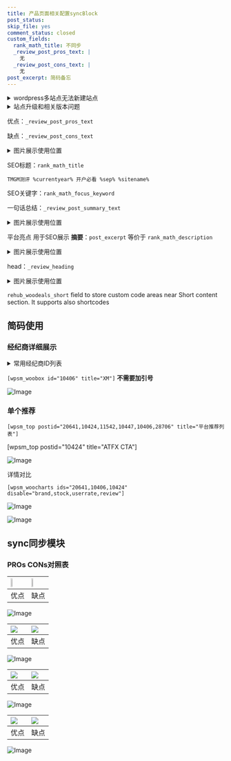 ```yaml
---
title: 产品页面相关配置syncBlock
post_status: 
skip_file: yes
comment_status: closed
custom_fields:
  rank_math_title: 不同步
  _review_post_pros_text: |
    无
  _review_post_cons_text: |
    无
post_excerpt: 简码备忘
---
```

<details><summary>wordpress多站点无法新建站点</summary>

<li>和报错需要清理cookies一样的原因</li>
<li>wp-config.php里面<code>define( 'SUBDOMAIN_INSTALL', false );//子域名安装</code></li>
<li>新建子站点是用<code>define( 'SUBDOMAIN_INSTALL', true);//子域名安装</code> 完成以后，改成<code>false</code></li>
</details>

<details><summary>站点升级和相关版本问题</summary>

<p>wordpress：5.9.9
woocommerce：7.5.1
出现问题的地方：主题选项里面>><strong>Product layout >>compact style</strong></p>
<p>如何出现没有用过的字段 导致无法保存。先导出配置 然后进行修改，后面再次恢复即可。</p>
<p>出现部分字段无法显示时，需要返回默认布局后，对产品进行保存就好了。</p>
<p></p>
</details>

优点：`_review_post_pros_text`

缺点：`_review_post_cons_text`

<details><summary>图片展示使用位置</summary>

<img src="https://prod-files-secure.s3.us-west-2.amazonaws.com/39ed1227-6d7d-4570-be36-9ccd4a2c4241/f51d3d83-55d4-4bdf-9604-f37ec77ab556/Untitled.png?X-Amz-Algorithm=AWS4-HMAC-SHA256&X-Amz-Content-Sha256=UNSIGNED-PAYLOAD&X-Amz-Credential=ASIAZI2LB466UP52TE6J%2F20250404%2Fus-west-2%2Fs3%2Faws4_request&X-Amz-Date=20250404T045528Z&X-Amz-Expires=3600&X-Amz-Security-Token=IQoJb3JpZ2luX2VjEJX%2F%2F%2F%2F%2F%2F%2F%2F%2F%2FwEaCXVzLXdlc3QtMiJIMEYCIQC%2B8oTm4Vh7709e17WeB%2F%2FPi589E984qLTWUtP5zhjWMgIhAJnmP3xDfHNJmEtnxkz2uIH8%2BKOtXVcdNP3KLHITyix7KogECP7%2F%2F%2F%2F%2F%2F%2F%2F%2F%2FwEQABoMNjM3NDIzMTgzODA1IgxlOfuKagEDijIQB4wq3APwSvxHN%2FNqw1HvzFg3aafeIScih8%2Bz4Tsa5U6ozaoD6bwpcxquRZ8OOnB4faa%2Bke2o5dDVcHhfVKd7u08zVnsApeQHhH2FWRL2n7McNGVIHYd8LCyuUwtBVPYhab2NKgtatbV1kfblt1SH0mlsNB5NNWwluLyWA4gCUSGTQK5AnNq7NUGy%2BDyGN6dHd%2FQlt3dGr8EuGtOXl37uHDSZzg6d%2BCLXWRoQcSWEPDOtVOSgGZWUOaoM%2BTr09JggUO3F18fyYPE6nCrBDB0S388KQMyeo9hkHFWLdzZ3Zru3RpnTLNOV20f5SGdwnbRzGx7Q%2BKRTG%2B2RSI850S2cLyStujfisVFgz4Fv6pOytl3Cxf4PJpTAUZU0nZJYCM3AXpVpP0llvFqmKosWoABLx2ak%2BVKVg3rKfbZOos9mOTfYj%2Fiamm2A77TKZCYqZlNCPuu6CS8Cj%2F6c8MzLjj2OUGZxPCE8lIQL6juub6ghpd2nwlLG4sBvGx4m5zzycDZ8Cpl%2Fs76PvLhsylnfa%2Bc4onFEemtek90o6Ax0xUbe6R0FvyiQT1j3IjgUf1gvIOCyzTnB95F1ngOoZZDO%2F3kHqaUY3QOSTmf0rnhYshX8YyYr4amefJuq%2F3ohOCp5EX0i0zD6w72%2FBjqkAVK9Uxyh6owmyfUYim1CvSxhwaJR3c2osc6CcyKzVF3G3S%2B77x67gNv9LhVJGae5WOyIE51MtxEqA2JOqE9GW%2Fy219lp2zZI0hrTpfB9nc%2BOfZaHWfZJsY1XHtaJA%2FmXrM9vWrcM0EXluncGyZA8NRyf6SN4HZteUmqZhQX%2FkJnkfXNvb6nfj6ZlW%2BBI354Iv%2BeuRw6Wqg%2Butkt5aItHNvBWXS8A&X-Amz-Signature=ab765a5ea2e2f9e2d12d0177b5db2f735a44bf253e6d85135adcf2cf1f6b16d0&X-Amz-SignedHeaders=host&x-id=GetObject" alt="Image">
</details>

SEO标题：`rank_math_title`

`TMGM测评 %currentyear% 开户必看 %sep% %sitename%`

SEO关键字：`rank_math_focus_keyword`

一句话总结：`_review_post_summary_text`

<details><summary>图片展示使用位置</summary>

<img src="https://prod-files-secure.s3.us-west-2.amazonaws.com/39ed1227-6d7d-4570-be36-9ccd4a2c4241/4b96a922-296c-4f4e-8630-d1c870cbce01/Untitled.png?X-Amz-Algorithm=AWS4-HMAC-SHA256&X-Amz-Content-Sha256=UNSIGNED-PAYLOAD&X-Amz-Credential=ASIAZI2LB4662SJPDI65%2F20250404%2Fus-west-2%2Fs3%2Faws4_request&X-Amz-Date=20250404T045528Z&X-Amz-Expires=3600&X-Amz-Security-Token=IQoJb3JpZ2luX2VjEJX%2F%2F%2F%2F%2F%2F%2F%2F%2F%2FwEaCXVzLXdlc3QtMiJHMEUCIDVZgvJIq0IlJWLJi9g56ZxiUMPR5qoNfm4NUYbJqOUuAiEA5pG0fPZmQ721pe68GaHaa49u9Q0HgVPRvRWWzkLkz3YqiAQI%2Fv%2F%2F%2F%2F%2F%2F%2F%2F%2F%2FARAAGgw2Mzc0MjMxODM4MDUiDCxZGMgxkA%2BvXEXYySrcAy%2Bzo5sLs2We6SWtSG1cl8ye44LrUOJ3pIP9wM7WFIRGo884GZK6CGztMrl9c8b66EWbHibo2K5KvRMPLBZiFojHaYy84n7tS81Nyzmzwu6epGCqeRHBIbX6gSmg8w5RYu%2BEsGjrHvjPOSLs4DJlp%2Bwiw3yimGK%2FrqQCTUZWqvK%2BEpob8%2Bj2NQZioK%2Bup1DgFlWMpKiT53kJGjzVHPvttHywNgCXZiPE8DvgxzIrYvJFc5Jw914%2Brna7ORDePVHJ1Pf2Nu2rBZwai0x8Zu4sw59gNp0VTCmy%2FupXGNai7RB7dEW5LEW2cgn64cMPjkifBrY1qfhxE7KfLJvdbBY9VmNzg9Ib8xzj1KWOkdPRPxsSPrsdrKaGIslEgCrC04Ny%2BX7N8A082vl5%2BbAwLM2Y7VJwYOXO1X1MqicBI5Xrv7ASaEVDR%2FoCuGiIQ6%2B5z4sqCSMPp2bm6oUYKUvnK8w5hUzJeG4cwTgXUNDjtozOU4TcvYTbXABjsatsgkCWK%2BeyHMwdZAKQzfAvtEkjU%2BausEIxLv869z8PjvaGRBiFo77JrmaLQJd%2B1wQoCF5k4xuFOla%2BZ8wmXkdqNyziyvjYeGct7ZJVfKxCvUYfYXbI22IOU8isxcmCY1aLum%2BIMPfDvb8GOqUBhBX%2FQUxZd2tiXmeF3UVNpZq%2FRM60qu%2F4xEwBvpXmAZel3jR0xymBPwpBUoLHge4dCIqwBfUDQOMMPSWixQbK809q1U6mfpoQylU%2F%2BpU5vSLlj0sFn9mt0KpDOsGX%2Fjp7nSLqzP3dfVgwYBqZxMJROOXUZ6HxgdIwMSQr5LzsENd1B19jUbESQHxF8%2BqUk9IfKgKB23yR%2F2BS%2B6B%2B8OTcrwiBB6ey&X-Amz-Signature=43a2c22b897ef343d901c9ffa03e6d4cb7fa4eaa1d9c5d214c703242b2d53434&X-Amz-SignedHeaders=host&x-id=GetObject" alt="Image">
</details>

平台亮点 用于SEO展示 **摘要**：`post_excerpt`  等价于 `rank_math_description`

<details><summary>图片展示使用位置</summary>

<img src="https://prod-files-secure.s3.us-west-2.amazonaws.com/39ed1227-6d7d-4570-be36-9ccd4a2c4241/1ee11f63-b60a-4dfe-a7a7-d58ff23b5d88/Untitled.png?X-Amz-Algorithm=AWS4-HMAC-SHA256&X-Amz-Content-Sha256=UNSIGNED-PAYLOAD&X-Amz-Credential=ASIAZI2LB466ZGCUBLMD%2F20250404%2Fus-west-2%2Fs3%2Faws4_request&X-Amz-Date=20250404T045532Z&X-Amz-Expires=3600&X-Amz-Security-Token=IQoJb3JpZ2luX2VjEJX%2F%2F%2F%2F%2F%2F%2F%2F%2F%2FwEaCXVzLXdlc3QtMiJHMEUCICdXn6SGRKmZ4AuSBOCqRfwhEH3bdgdgd5QZL4frsmN3AiEAulFxxkbs5rsRm%2BqwRgPfVPttnpiwTJvZtDQi1Dvbj%2B4qiAQI%2Fv%2F%2F%2F%2F%2F%2F%2F%2F%2F%2FARAAGgw2Mzc0MjMxODM4MDUiDFP6iBPwWQeD3GLSOCrcA64xXXg4nDpHtI010kJehFI4HXN9JifhPTpMYLM4lpa9QIveQBn3SpjswKZmCZBlW%2BbN55jW%2FgkfV5S0qcuuP6JO2BJZUdjoaS3umMx1hKf14C6ZTa4%2B8qtaa8rLM%2FGTopvhvxRYkRb%2FzmtiOYe5EMqxq4837KH8IDyA9lHdfK7Brb785B3RW%2FPh4Ctb3GWIBiq%2BeWkBlRIpgZa9AhLYD2PToHfxx4EJYetgCDU7YdgHS0TPIzXvsxG6ND3nWxUt%2FveSqjyxZIrVilOaW5uA18pz4dOJ%2FzqN4zQeQ9LnQSzEWf1Gqwcgp42Ul1K298WtD2JLmmq7hjIXrBbbAJhoQHExjqQo7PCRJ4gglAVYR1q%2FfvKO%2FuqdRsioZVLD4dRp8748Dmydi%2FEwMzOZnvpQopZaorkc%2FDs8uB586fApYOc2ardvYBZZL%2BVoNnQrHj9nHH%2BbOb0pa9yw6DE65pH6zkVcG0Ajzctd0CTo4jLFqXCtmU31jnPxYTRTP2JY%2F4CkXcOeLIEfbw9ye7rdc6QuFaYG2l%2B%2BstKz9wewzP2qFI1LxT2wTJM2fUr4kmpMMGO08VPgoqkKHYrzL%2FN4RZjk6nSsnZxKl6Av937aeEQJcwUYc%2FK6dpSiDS4b9zwZMITEvb8GOqUBzyeDkhimXu%2FiK4peV%2BdV2UhAqteqNov5svEGCOSuu8GYtZMTWI6jRY%2BzAHtrfS%2FQ0GKo5Oh7Y03FLSDRRwOsa7yywKQSOlsxLp3ow4iuMDMwKsDweaxtZyhwKlPRicVI92wotTmj9ZEs2GjNJuOdjorO%2FxzOUEzItfqJm7m7pT3PJChpZFlirdq05f5wKdUrYhYFDNq6Yw2Dr4dbVuUDpjmV8DgU&X-Amz-Signature=ceedeaaa166b99c9bd0009e87674e77b619e465620c39b9fad125d8492bbe303&X-Amz-SignedHeaders=host&x-id=GetObject" alt="Image">
<img src="https://prod-files-secure.s3.us-west-2.amazonaws.com/39ed1227-6d7d-4570-be36-9ccd4a2c4241/ad4118b5-78d8-4fbe-801e-3b29b5d99c01/Untitled.png?X-Amz-Algorithm=AWS4-HMAC-SHA256&X-Amz-Content-Sha256=UNSIGNED-PAYLOAD&X-Amz-Credential=ASIAZI2LB466ZGCUBLMD%2F20250404%2Fus-west-2%2Fs3%2Faws4_request&X-Amz-Date=20250404T045532Z&X-Amz-Expires=3600&X-Amz-Security-Token=IQoJb3JpZ2luX2VjEJX%2F%2F%2F%2F%2F%2F%2F%2F%2F%2FwEaCXVzLXdlc3QtMiJHMEUCICdXn6SGRKmZ4AuSBOCqRfwhEH3bdgdgd5QZL4frsmN3AiEAulFxxkbs5rsRm%2BqwRgPfVPttnpiwTJvZtDQi1Dvbj%2B4qiAQI%2Fv%2F%2F%2F%2F%2F%2F%2F%2F%2F%2FARAAGgw2Mzc0MjMxODM4MDUiDFP6iBPwWQeD3GLSOCrcA64xXXg4nDpHtI010kJehFI4HXN9JifhPTpMYLM4lpa9QIveQBn3SpjswKZmCZBlW%2BbN55jW%2FgkfV5S0qcuuP6JO2BJZUdjoaS3umMx1hKf14C6ZTa4%2B8qtaa8rLM%2FGTopvhvxRYkRb%2FzmtiOYe5EMqxq4837KH8IDyA9lHdfK7Brb785B3RW%2FPh4Ctb3GWIBiq%2BeWkBlRIpgZa9AhLYD2PToHfxx4EJYetgCDU7YdgHS0TPIzXvsxG6ND3nWxUt%2FveSqjyxZIrVilOaW5uA18pz4dOJ%2FzqN4zQeQ9LnQSzEWf1Gqwcgp42Ul1K298WtD2JLmmq7hjIXrBbbAJhoQHExjqQo7PCRJ4gglAVYR1q%2FfvKO%2FuqdRsioZVLD4dRp8748Dmydi%2FEwMzOZnvpQopZaorkc%2FDs8uB586fApYOc2ardvYBZZL%2BVoNnQrHj9nHH%2BbOb0pa9yw6DE65pH6zkVcG0Ajzctd0CTo4jLFqXCtmU31jnPxYTRTP2JY%2F4CkXcOeLIEfbw9ye7rdc6QuFaYG2l%2B%2BstKz9wewzP2qFI1LxT2wTJM2fUr4kmpMMGO08VPgoqkKHYrzL%2FN4RZjk6nSsnZxKl6Av937aeEQJcwUYc%2FK6dpSiDS4b9zwZMITEvb8GOqUBzyeDkhimXu%2FiK4peV%2BdV2UhAqteqNov5svEGCOSuu8GYtZMTWI6jRY%2BzAHtrfS%2FQ0GKo5Oh7Y03FLSDRRwOsa7yywKQSOlsxLp3ow4iuMDMwKsDweaxtZyhwKlPRicVI92wotTmj9ZEs2GjNJuOdjorO%2FxzOUEzItfqJm7m7pT3PJChpZFlirdq05f5wKdUrYhYFDNq6Yw2Dr4dbVuUDpjmV8DgU&X-Amz-Signature=3b662bcf94caf789cc7a076aea079f18c246d53c954517a92584f664ee652f68&X-Amz-SignedHeaders=host&x-id=GetObject" alt="Image">
<img src="https://prod-files-secure.s3.us-west-2.amazonaws.com/39ed1227-6d7d-4570-be36-9ccd4a2c4241/a38cf7c9-a79c-4b64-9e94-13589fe0758b/Untitled.png?X-Amz-Algorithm=AWS4-HMAC-SHA256&X-Amz-Content-Sha256=UNSIGNED-PAYLOAD&X-Amz-Credential=ASIAZI2LB466ZGCUBLMD%2F20250404%2Fus-west-2%2Fs3%2Faws4_request&X-Amz-Date=20250404T045532Z&X-Amz-Expires=3600&X-Amz-Security-Token=IQoJb3JpZ2luX2VjEJX%2F%2F%2F%2F%2F%2F%2F%2F%2F%2FwEaCXVzLXdlc3QtMiJHMEUCICdXn6SGRKmZ4AuSBOCqRfwhEH3bdgdgd5QZL4frsmN3AiEAulFxxkbs5rsRm%2BqwRgPfVPttnpiwTJvZtDQi1Dvbj%2B4qiAQI%2Fv%2F%2F%2F%2F%2F%2F%2F%2F%2F%2FARAAGgw2Mzc0MjMxODM4MDUiDFP6iBPwWQeD3GLSOCrcA64xXXg4nDpHtI010kJehFI4HXN9JifhPTpMYLM4lpa9QIveQBn3SpjswKZmCZBlW%2BbN55jW%2FgkfV5S0qcuuP6JO2BJZUdjoaS3umMx1hKf14C6ZTa4%2B8qtaa8rLM%2FGTopvhvxRYkRb%2FzmtiOYe5EMqxq4837KH8IDyA9lHdfK7Brb785B3RW%2FPh4Ctb3GWIBiq%2BeWkBlRIpgZa9AhLYD2PToHfxx4EJYetgCDU7YdgHS0TPIzXvsxG6ND3nWxUt%2FveSqjyxZIrVilOaW5uA18pz4dOJ%2FzqN4zQeQ9LnQSzEWf1Gqwcgp42Ul1K298WtD2JLmmq7hjIXrBbbAJhoQHExjqQo7PCRJ4gglAVYR1q%2FfvKO%2FuqdRsioZVLD4dRp8748Dmydi%2FEwMzOZnvpQopZaorkc%2FDs8uB586fApYOc2ardvYBZZL%2BVoNnQrHj9nHH%2BbOb0pa9yw6DE65pH6zkVcG0Ajzctd0CTo4jLFqXCtmU31jnPxYTRTP2JY%2F4CkXcOeLIEfbw9ye7rdc6QuFaYG2l%2B%2BstKz9wewzP2qFI1LxT2wTJM2fUr4kmpMMGO08VPgoqkKHYrzL%2FN4RZjk6nSsnZxKl6Av937aeEQJcwUYc%2FK6dpSiDS4b9zwZMITEvb8GOqUBzyeDkhimXu%2FiK4peV%2BdV2UhAqteqNov5svEGCOSuu8GYtZMTWI6jRY%2BzAHtrfS%2FQ0GKo5Oh7Y03FLSDRRwOsa7yywKQSOlsxLp3ow4iuMDMwKsDweaxtZyhwKlPRicVI92wotTmj9ZEs2GjNJuOdjorO%2FxzOUEzItfqJm7m7pT3PJChpZFlirdq05f5wKdUrYhYFDNq6Yw2Dr4dbVuUDpjmV8DgU&X-Amz-Signature=77bfba736cc985f56dcee3e13e0b49ae40ad9061a8e5aa6b5b82b3d37284af64&X-Amz-SignedHeaders=host&x-id=GetObject" alt="Image">
<img src="https://prod-files-secure.s3.us-west-2.amazonaws.com/39ed1227-6d7d-4570-be36-9ccd4a2c4241/7da6fc1e-d2ac-42ae-8c75-cb5749aa18f6/Untitled.png?X-Amz-Algorithm=AWS4-HMAC-SHA256&X-Amz-Content-Sha256=UNSIGNED-PAYLOAD&X-Amz-Credential=ASIAZI2LB466ZGCUBLMD%2F20250404%2Fus-west-2%2Fs3%2Faws4_request&X-Amz-Date=20250404T045532Z&X-Amz-Expires=3600&X-Amz-Security-Token=IQoJb3JpZ2luX2VjEJX%2F%2F%2F%2F%2F%2F%2F%2F%2F%2FwEaCXVzLXdlc3QtMiJHMEUCICdXn6SGRKmZ4AuSBOCqRfwhEH3bdgdgd5QZL4frsmN3AiEAulFxxkbs5rsRm%2BqwRgPfVPttnpiwTJvZtDQi1Dvbj%2B4qiAQI%2Fv%2F%2F%2F%2F%2F%2F%2F%2F%2F%2FARAAGgw2Mzc0MjMxODM4MDUiDFP6iBPwWQeD3GLSOCrcA64xXXg4nDpHtI010kJehFI4HXN9JifhPTpMYLM4lpa9QIveQBn3SpjswKZmCZBlW%2BbN55jW%2FgkfV5S0qcuuP6JO2BJZUdjoaS3umMx1hKf14C6ZTa4%2B8qtaa8rLM%2FGTopvhvxRYkRb%2FzmtiOYe5EMqxq4837KH8IDyA9lHdfK7Brb785B3RW%2FPh4Ctb3GWIBiq%2BeWkBlRIpgZa9AhLYD2PToHfxx4EJYetgCDU7YdgHS0TPIzXvsxG6ND3nWxUt%2FveSqjyxZIrVilOaW5uA18pz4dOJ%2FzqN4zQeQ9LnQSzEWf1Gqwcgp42Ul1K298WtD2JLmmq7hjIXrBbbAJhoQHExjqQo7PCRJ4gglAVYR1q%2FfvKO%2FuqdRsioZVLD4dRp8748Dmydi%2FEwMzOZnvpQopZaorkc%2FDs8uB586fApYOc2ardvYBZZL%2BVoNnQrHj9nHH%2BbOb0pa9yw6DE65pH6zkVcG0Ajzctd0CTo4jLFqXCtmU31jnPxYTRTP2JY%2F4CkXcOeLIEfbw9ye7rdc6QuFaYG2l%2B%2BstKz9wewzP2qFI1LxT2wTJM2fUr4kmpMMGO08VPgoqkKHYrzL%2FN4RZjk6nSsnZxKl6Av937aeEQJcwUYc%2FK6dpSiDS4b9zwZMITEvb8GOqUBzyeDkhimXu%2FiK4peV%2BdV2UhAqteqNov5svEGCOSuu8GYtZMTWI6jRY%2BzAHtrfS%2FQ0GKo5Oh7Y03FLSDRRwOsa7yywKQSOlsxLp3ow4iuMDMwKsDweaxtZyhwKlPRicVI92wotTmj9ZEs2GjNJuOdjorO%2FxzOUEzItfqJm7m7pT3PJChpZFlirdq05f5wKdUrYhYFDNq6Yw2Dr4dbVuUDpjmV8DgU&X-Amz-Signature=932e9256fca1383339a9eea62d583ea457a4fd3c799583a6e437d3031fa40932&X-Amz-SignedHeaders=host&x-id=GetObject" alt="Image">
<img src="https://prod-files-secure.s3.us-west-2.amazonaws.com/39ed1227-6d7d-4570-be36-9ccd4a2c4241/7e97f40a-eaee-47f5-b2f9-475f96808fa7/Untitled.png?X-Amz-Algorithm=AWS4-HMAC-SHA256&X-Amz-Content-Sha256=UNSIGNED-PAYLOAD&X-Amz-Credential=ASIAZI2LB466ZGCUBLMD%2F20250404%2Fus-west-2%2Fs3%2Faws4_request&X-Amz-Date=20250404T045532Z&X-Amz-Expires=3600&X-Amz-Security-Token=IQoJb3JpZ2luX2VjEJX%2F%2F%2F%2F%2F%2F%2F%2F%2F%2FwEaCXVzLXdlc3QtMiJHMEUCICdXn6SGRKmZ4AuSBOCqRfwhEH3bdgdgd5QZL4frsmN3AiEAulFxxkbs5rsRm%2BqwRgPfVPttnpiwTJvZtDQi1Dvbj%2B4qiAQI%2Fv%2F%2F%2F%2F%2F%2F%2F%2F%2F%2FARAAGgw2Mzc0MjMxODM4MDUiDFP6iBPwWQeD3GLSOCrcA64xXXg4nDpHtI010kJehFI4HXN9JifhPTpMYLM4lpa9QIveQBn3SpjswKZmCZBlW%2BbN55jW%2FgkfV5S0qcuuP6JO2BJZUdjoaS3umMx1hKf14C6ZTa4%2B8qtaa8rLM%2FGTopvhvxRYkRb%2FzmtiOYe5EMqxq4837KH8IDyA9lHdfK7Brb785B3RW%2FPh4Ctb3GWIBiq%2BeWkBlRIpgZa9AhLYD2PToHfxx4EJYetgCDU7YdgHS0TPIzXvsxG6ND3nWxUt%2FveSqjyxZIrVilOaW5uA18pz4dOJ%2FzqN4zQeQ9LnQSzEWf1Gqwcgp42Ul1K298WtD2JLmmq7hjIXrBbbAJhoQHExjqQo7PCRJ4gglAVYR1q%2FfvKO%2FuqdRsioZVLD4dRp8748Dmydi%2FEwMzOZnvpQopZaorkc%2FDs8uB586fApYOc2ardvYBZZL%2BVoNnQrHj9nHH%2BbOb0pa9yw6DE65pH6zkVcG0Ajzctd0CTo4jLFqXCtmU31jnPxYTRTP2JY%2F4CkXcOeLIEfbw9ye7rdc6QuFaYG2l%2B%2BstKz9wewzP2qFI1LxT2wTJM2fUr4kmpMMGO08VPgoqkKHYrzL%2FN4RZjk6nSsnZxKl6Av937aeEQJcwUYc%2FK6dpSiDS4b9zwZMITEvb8GOqUBzyeDkhimXu%2FiK4peV%2BdV2UhAqteqNov5svEGCOSuu8GYtZMTWI6jRY%2BzAHtrfS%2FQ0GKo5Oh7Y03FLSDRRwOsa7yywKQSOlsxLp3ow4iuMDMwKsDweaxtZyhwKlPRicVI92wotTmj9ZEs2GjNJuOdjorO%2FxzOUEzItfqJm7m7pT3PJChpZFlirdq05f5wKdUrYhYFDNq6Yw2Dr4dbVuUDpjmV8DgU&X-Amz-Signature=aabfff8d71f0e87b82c683fe64993e3f8eac3e118c3000626ba8c9cabc56288e&X-Amz-SignedHeaders=host&x-id=GetObject" alt="Image">
</details>

head：`_review_heading`

<details><summary>图片展示使用位置</summary>

<img src="https://prod-files-secure.s3.us-west-2.amazonaws.com/39ed1227-6d7d-4570-be36-9ccd4a2c4241/3a4650ad-9887-415c-889a-edd51fa54f27/Untitled.png?X-Amz-Algorithm=AWS4-HMAC-SHA256&X-Amz-Content-Sha256=UNSIGNED-PAYLOAD&X-Amz-Credential=ASIAZI2LB4663LAXPYAA%2F20250404%2Fus-west-2%2Fs3%2Faws4_request&X-Amz-Date=20250404T045532Z&X-Amz-Expires=3600&X-Amz-Security-Token=IQoJb3JpZ2luX2VjEJX%2F%2F%2F%2F%2F%2F%2F%2F%2F%2FwEaCXVzLXdlc3QtMiJIMEYCIQC8tUBcDliG55KbfF%2BMhBCuNiHb9HU7YmuK0JtHJgxobwIhALNpfm0J9ng%2FV%2BC5iOW%2F4vjvwACcd83NAr4jBbqidE33KogECP7%2F%2F%2F%2F%2F%2F%2F%2F%2F%2FwEQABoMNjM3NDIzMTgzODA1Igzn1j%2FrKdXA9OF7Q9gq3AMXyPBGJZYyUAQ3TZLrI5NExnSbiPH35gj8VkqI4jA1A97irLcUbuwE00x6JfX%2F2hBRbeljA8Lhtx7XdwES2BUAoOKago9klTLjFR8aGDpsJpfgxsXgcXIUIfGFajgKrRPD%2Fkt1K3cbSzDzxUgH%2FJKpCBAxIYZZoBfZbELIIBzH4hHtXvS2bYcx1hdreMtFJ%2FJiLT7%2BbQbVwkIoSdSINwTOOZzU93sXq%2BiMJwYJ6zEUexV%2Ft4N8zHTvLLhu1%2Fs0t5lw7margaqVXH6M8JRgt9dTN%2FYS9OilbjKUe0f20n84nL%2FF4BpUaMqXQkEV4GLQw03NpvysRWIkpE9xKviLAsEyP2%2FuhrQx4v4j3LRqnTn4uEdK73XOpEQXYQyVXlNlOfaZdKRE%2FRLdojlwiIywSCUSajqkPM5OT1HaTstPDSxbHy%2FRpSHeIb14J5FdodzW637W655Ylyx6ebDsKDNoPZ8KF5ecbsAqKlBQ7Y%2BKxSnc5zgXbMCRc3WyBdOcKBhtpj%2FP74NGvytb%2FyWoxN%2BCwfVUdsWlMdSHBtaFK6OL9sKWs88gJXET8RtH2O7jK2W66TRaVHZFlk%2BeIv%2F1Vu3mRjDXpWr7JMxAPMISZIiwej6uI%2BLkq3qKoFtevgTmSjCKxL2%2FBjqkAfz5Fh9Soj0T8mD1XeuhW8IrBCfjbxJNi4HotHW1SSHaAm6kY4ikgpMqfyqTLKuNIPn2C1H%2FjBAe84Gb20XagTO7MtP50s4UDBU%2FJoy7yooU5w5Lfa49VxCB9xO5SdhVaKS%2BQA%2FtlDfl2aJi4ovfvfFKh3RNIlXf4ZXkKxZWZQnOgdqP8GcDlF65kZ4AYocvI%2Fj6pHSFbRCiIhE1GGJ5y8iYPkFr&X-Amz-Signature=84472c58ef4869284554c2c41dcd7f1d9c86b786b873efe43af22bb29b9e5ad7&X-Amz-SignedHeaders=host&x-id=GetObject" alt="Image">
</details>

`rehub_woodeals_short`	field to store custom code areas near Short content section. It supports also shortcodes



## 简码使用

### 经纪商详细展示

<details><summary>常用经纪商ID列表</summary>

<pre><code class="php">嘉盛 ===> 20641  [wpsm_woobox id="20641" title="嘉盛"]
易信easymarkets ===> 11542  [wpsm_woobox id="11542" title="易信easymarkets"]
ATFX外汇 ===> 10424  [wpsm_woobox id="10424" title="ATFX"]
XM ===> 10406  [wpsm_woobox id="10406" title="XM"]
TMGM ===> 29622  [wpsm_woobox id="29622" title="TMGM"]
HYCM ===> 10447  [wpsm_woobox id="10447" title="HYCM"]
fpmarkets澳福外汇 ===> 20639  [wpsm_woobox id="20639" title="fpmarkets澳福外汇"]</code></pre>
</details>

`[wpsm_woobox id="10406" title="XM"]` **不需要加引号**

![Image](https://prod-files-secure.s3.us-west-2.amazonaws.com/39ed1227-6d7d-4570-be36-9ccd4a2c4241/4f898f9d-0fa7-4e43-acd3-ac6bc7be575a/Untitled.png?X-Amz-Algorithm=AWS4-HMAC-SHA256&X-Amz-Content-Sha256=UNSIGNED-PAYLOAD&X-Amz-Credential=ASIAZI2LB4665XLCU2XI%2F20250404%2Fus-west-2%2Fs3%2Faws4_request&X-Amz-Date=20250404T045526Z&X-Amz-Expires=3600&X-Amz-Security-Token=IQoJb3JpZ2luX2VjEJX%2F%2F%2F%2F%2F%2F%2F%2F%2F%2FwEaCXVzLXdlc3QtMiJGMEQCIGAyhkXCBJwwurwhWwDzExqhhlgSSQL3ESfvr7QBFlOaAiAWvGq71TCmWx7XqdLWvVQy%2FXnt9t86OGvws5DoHbWFnSqIBAj%2B%2F%2F%2F%2F%2F%2F%2F%2F%2F%2F8BEAAaDDYzNzQyMzE4MzgwNSIM%2Bl2WhXTvJ9kDvzpwKtwD5I49YCQ32PVsNqw0SCvkRR2bN5F7om3dYunLphqTk1bX0OBTFfOrq8fjgzlznSZwX3W%2FlgXjLRXjZY3%2F4YZ6ed4BBRXS27YzE%2FtEH%2FTwmnlsSEfEcF6AYsOdLZx4ZT1a9CpZzKfNHY1LRqbH8Ihz%2FA0%2FSaPZAw%2FFCFzNcXLNypihqtFT4RTT2edLuiRR7SgmLGAPQNjRGh7HPZBX56haiRN4zENEz0%2Fug1BcyaYMBHiFQS6gcW%2Ba0kO%2FuyOJHxc4BlmYJpUxmFheNEwlrdwg20C35%2FsKPzPo3KRNFi2yUQLPZZczcNNK96St1Vq%2BImXalDiwSKy4ZXrSp7DX7iAisb47KKlRjyJhQDge%2BkJVZ5K8tVQcZnbC6UgXWR7ugCdKiwEau%2BDaY5h1vSm9CpIelrWsvEwbXR7%2FHNXd2oP7RQBidT88fPiL1SCWm0GOcUxX7q5OWsE5mlwHdXBEholUunWSp8ORkZ38FSk9NTNVsXnvfVLrvKA%2BsEVYQsHJMmRtenwBLbS7b2u9n6YOzbfF4NnpkjU40TWSD85iVYRZgHgYNz7L9aUt9gBZ8TlfegI3t1spflOkExma5zbosGrxWh%2Box4ZhAYisc47K%2FlaskJkPwYjCnqNceFIbbWswjMS9vwY6pgEgmUgPubI4F%2FHGo0CsNjgO8f0YMYD%2FbXTlEUqIA9tXs8SSL58zCzP7s4n4Sx0mPBppS8UxUdOhtRtbhAqV9BwAB90ayVuzAkVGcht1baT%2FEqem2v4apdaUuA95TtNbebRbujtjQ1E%2BzggD9B1u1n%2Fg3eJun6ZfPLIOSczWrXlXIcT05uUTM31mgftmVlv61oW2%2BMKl8kNkEEaxKg6am%2FG5X4HKops5&X-Amz-Signature=d89a8013afc68859e6258d68ce7b82ffac14f2bc19e05a95561cc74c2bd924be&X-Amz-SignedHeaders=host&x-id=GetObject)

### 单个推荐
`[wpsm_top postid="20641,10424,11542,10447,10406,28706" title="平台推荐列表"]`

[wpsm_top postid="10424" title="ATFX CTA"]

![Image](https://prod-files-secure.s3.us-west-2.amazonaws.com/39ed1227-6d7d-4570-be36-9ccd4a2c4241/5ac620dc-51a8-48b6-b55d-91f47299193c/Untitled.png?X-Amz-Algorithm=AWS4-HMAC-SHA256&X-Amz-Content-Sha256=UNSIGNED-PAYLOAD&X-Amz-Credential=ASIAZI2LB4665XLCU2XI%2F20250404%2Fus-west-2%2Fs3%2Faws4_request&X-Amz-Date=20250404T045526Z&X-Amz-Expires=3600&X-Amz-Security-Token=IQoJb3JpZ2luX2VjEJX%2F%2F%2F%2F%2F%2F%2F%2F%2F%2FwEaCXVzLXdlc3QtMiJGMEQCIGAyhkXCBJwwurwhWwDzExqhhlgSSQL3ESfvr7QBFlOaAiAWvGq71TCmWx7XqdLWvVQy%2FXnt9t86OGvws5DoHbWFnSqIBAj%2B%2F%2F%2F%2F%2F%2F%2F%2F%2F%2F8BEAAaDDYzNzQyMzE4MzgwNSIM%2Bl2WhXTvJ9kDvzpwKtwD5I49YCQ32PVsNqw0SCvkRR2bN5F7om3dYunLphqTk1bX0OBTFfOrq8fjgzlznSZwX3W%2FlgXjLRXjZY3%2F4YZ6ed4BBRXS27YzE%2FtEH%2FTwmnlsSEfEcF6AYsOdLZx4ZT1a9CpZzKfNHY1LRqbH8Ihz%2FA0%2FSaPZAw%2FFCFzNcXLNypihqtFT4RTT2edLuiRR7SgmLGAPQNjRGh7HPZBX56haiRN4zENEz0%2Fug1BcyaYMBHiFQS6gcW%2Ba0kO%2FuyOJHxc4BlmYJpUxmFheNEwlrdwg20C35%2FsKPzPo3KRNFi2yUQLPZZczcNNK96St1Vq%2BImXalDiwSKy4ZXrSp7DX7iAisb47KKlRjyJhQDge%2BkJVZ5K8tVQcZnbC6UgXWR7ugCdKiwEau%2BDaY5h1vSm9CpIelrWsvEwbXR7%2FHNXd2oP7RQBidT88fPiL1SCWm0GOcUxX7q5OWsE5mlwHdXBEholUunWSp8ORkZ38FSk9NTNVsXnvfVLrvKA%2BsEVYQsHJMmRtenwBLbS7b2u9n6YOzbfF4NnpkjU40TWSD85iVYRZgHgYNz7L9aUt9gBZ8TlfegI3t1spflOkExma5zbosGrxWh%2Box4ZhAYisc47K%2FlaskJkPwYjCnqNceFIbbWswjMS9vwY6pgEgmUgPubI4F%2FHGo0CsNjgO8f0YMYD%2FbXTlEUqIA9tXs8SSL58zCzP7s4n4Sx0mPBppS8UxUdOhtRtbhAqV9BwAB90ayVuzAkVGcht1baT%2FEqem2v4apdaUuA95TtNbebRbujtjQ1E%2BzggD9B1u1n%2Fg3eJun6ZfPLIOSczWrXlXIcT05uUTM31mgftmVlv61oW2%2BMKl8kNkEEaxKg6am%2FG5X4HKops5&X-Amz-Signature=02ffa8ac84f82af70ffdac0e250287b325bfab7602b6b44b1be32789fd2ee193&X-Amz-SignedHeaders=host&x-id=GetObject)

详情对比

`[wpsm_woocharts ids="20641,10406,10424" disable="brand,stock,userrate,review"]`

![Image](https://prod-files-secure.s3.us-west-2.amazonaws.com/39ed1227-6d7d-4570-be36-9ccd4a2c4241/bf3ba45f-b9f3-4295-8aef-b4a495fd25f4/Untitled.png?X-Amz-Algorithm=AWS4-HMAC-SHA256&X-Amz-Content-Sha256=UNSIGNED-PAYLOAD&X-Amz-Credential=ASIAZI2LB4665XLCU2XI%2F20250404%2Fus-west-2%2Fs3%2Faws4_request&X-Amz-Date=20250404T045526Z&X-Amz-Expires=3600&X-Amz-Security-Token=IQoJb3JpZ2luX2VjEJX%2F%2F%2F%2F%2F%2F%2F%2F%2F%2FwEaCXVzLXdlc3QtMiJGMEQCIGAyhkXCBJwwurwhWwDzExqhhlgSSQL3ESfvr7QBFlOaAiAWvGq71TCmWx7XqdLWvVQy%2FXnt9t86OGvws5DoHbWFnSqIBAj%2B%2F%2F%2F%2F%2F%2F%2F%2F%2F%2F8BEAAaDDYzNzQyMzE4MzgwNSIM%2Bl2WhXTvJ9kDvzpwKtwD5I49YCQ32PVsNqw0SCvkRR2bN5F7om3dYunLphqTk1bX0OBTFfOrq8fjgzlznSZwX3W%2FlgXjLRXjZY3%2F4YZ6ed4BBRXS27YzE%2FtEH%2FTwmnlsSEfEcF6AYsOdLZx4ZT1a9CpZzKfNHY1LRqbH8Ihz%2FA0%2FSaPZAw%2FFCFzNcXLNypihqtFT4RTT2edLuiRR7SgmLGAPQNjRGh7HPZBX56haiRN4zENEz0%2Fug1BcyaYMBHiFQS6gcW%2Ba0kO%2FuyOJHxc4BlmYJpUxmFheNEwlrdwg20C35%2FsKPzPo3KRNFi2yUQLPZZczcNNK96St1Vq%2BImXalDiwSKy4ZXrSp7DX7iAisb47KKlRjyJhQDge%2BkJVZ5K8tVQcZnbC6UgXWR7ugCdKiwEau%2BDaY5h1vSm9CpIelrWsvEwbXR7%2FHNXd2oP7RQBidT88fPiL1SCWm0GOcUxX7q5OWsE5mlwHdXBEholUunWSp8ORkZ38FSk9NTNVsXnvfVLrvKA%2BsEVYQsHJMmRtenwBLbS7b2u9n6YOzbfF4NnpkjU40TWSD85iVYRZgHgYNz7L9aUt9gBZ8TlfegI3t1spflOkExma5zbosGrxWh%2Box4ZhAYisc47K%2FlaskJkPwYjCnqNceFIbbWswjMS9vwY6pgEgmUgPubI4F%2FHGo0CsNjgO8f0YMYD%2FbXTlEUqIA9tXs8SSL58zCzP7s4n4Sx0mPBppS8UxUdOhtRtbhAqV9BwAB90ayVuzAkVGcht1baT%2FEqem2v4apdaUuA95TtNbebRbujtjQ1E%2BzggD9B1u1n%2Fg3eJun6ZfPLIOSczWrXlXIcT05uUTM31mgftmVlv61oW2%2BMKl8kNkEEaxKg6am%2FG5X4HKops5&X-Amz-Signature=4deb22734ad55c211e21ab9e8c1f0087827e8a4223a07f3c42773a049ab6f3ea&X-Amz-SignedHeaders=host&x-id=GetObject)

![Image](https://prod-files-secure.s3.us-west-2.amazonaws.com/39ed1227-6d7d-4570-be36-9ccd4a2c4241/30bc56ef-f383-4b48-9768-2ebc9e436ec0/Untitled.png?X-Amz-Algorithm=AWS4-HMAC-SHA256&X-Amz-Content-Sha256=UNSIGNED-PAYLOAD&X-Amz-Credential=ASIAZI2LB4665XLCU2XI%2F20250404%2Fus-west-2%2Fs3%2Faws4_request&X-Amz-Date=20250404T045526Z&X-Amz-Expires=3600&X-Amz-Security-Token=IQoJb3JpZ2luX2VjEJX%2F%2F%2F%2F%2F%2F%2F%2F%2F%2FwEaCXVzLXdlc3QtMiJGMEQCIGAyhkXCBJwwurwhWwDzExqhhlgSSQL3ESfvr7QBFlOaAiAWvGq71TCmWx7XqdLWvVQy%2FXnt9t86OGvws5DoHbWFnSqIBAj%2B%2F%2F%2F%2F%2F%2F%2F%2F%2F%2F8BEAAaDDYzNzQyMzE4MzgwNSIM%2Bl2WhXTvJ9kDvzpwKtwD5I49YCQ32PVsNqw0SCvkRR2bN5F7om3dYunLphqTk1bX0OBTFfOrq8fjgzlznSZwX3W%2FlgXjLRXjZY3%2F4YZ6ed4BBRXS27YzE%2FtEH%2FTwmnlsSEfEcF6AYsOdLZx4ZT1a9CpZzKfNHY1LRqbH8Ihz%2FA0%2FSaPZAw%2FFCFzNcXLNypihqtFT4RTT2edLuiRR7SgmLGAPQNjRGh7HPZBX56haiRN4zENEz0%2Fug1BcyaYMBHiFQS6gcW%2Ba0kO%2FuyOJHxc4BlmYJpUxmFheNEwlrdwg20C35%2FsKPzPo3KRNFi2yUQLPZZczcNNK96St1Vq%2BImXalDiwSKy4ZXrSp7DX7iAisb47KKlRjyJhQDge%2BkJVZ5K8tVQcZnbC6UgXWR7ugCdKiwEau%2BDaY5h1vSm9CpIelrWsvEwbXR7%2FHNXd2oP7RQBidT88fPiL1SCWm0GOcUxX7q5OWsE5mlwHdXBEholUunWSp8ORkZ38FSk9NTNVsXnvfVLrvKA%2BsEVYQsHJMmRtenwBLbS7b2u9n6YOzbfF4NnpkjU40TWSD85iVYRZgHgYNz7L9aUt9gBZ8TlfegI3t1spflOkExma5zbosGrxWh%2Box4ZhAYisc47K%2FlaskJkPwYjCnqNceFIbbWswjMS9vwY6pgEgmUgPubI4F%2FHGo0CsNjgO8f0YMYD%2FbXTlEUqIA9tXs8SSL58zCzP7s4n4Sx0mPBppS8UxUdOhtRtbhAqV9BwAB90ayVuzAkVGcht1baT%2FEqem2v4apdaUuA95TtNbebRbujtjQ1E%2BzggD9B1u1n%2Fg3eJun6ZfPLIOSczWrXlXIcT05uUTM31mgftmVlv61oW2%2BMKl8kNkEEaxKg6am%2FG5X4HKops5&X-Amz-Signature=fabd6eec4706796e9c2b740563443655cba5f693ac7930c86c76cad216bf0ee5&X-Amz-SignedHeaders=host&x-id=GetObject)

## sync同步模块

### PROs CONs对照表

| <img src="https://cdn.ifttt.fun/gh/jarlin8/OSS@main/icons/customize/pros.svg" height="auto" width="37.3%"> | <img src="https://cdn.ifttt.fun/gh/jarlin8/OSS@main/icons/customize/cons.svg" height="auto" width="28.8%"> |
| :--- | :--- |
| 优点 | 缺点 |

![Image](https://prod-files-secure.s3.us-west-2.amazonaws.com/39ed1227-6d7d-4570-be36-9ccd4a2c4241/8742b755-dfb5-4004-9a5f-d6e561664bd8/Untitled.png?X-Amz-Algorithm=AWS4-HMAC-SHA256&X-Amz-Content-Sha256=UNSIGNED-PAYLOAD&X-Amz-Credential=ASIAZI2LB4665XLCU2XI%2F20250404%2Fus-west-2%2Fs3%2Faws4_request&X-Amz-Date=20250404T045526Z&X-Amz-Expires=3600&X-Amz-Security-Token=IQoJb3JpZ2luX2VjEJX%2F%2F%2F%2F%2F%2F%2F%2F%2F%2FwEaCXVzLXdlc3QtMiJGMEQCIGAyhkXCBJwwurwhWwDzExqhhlgSSQL3ESfvr7QBFlOaAiAWvGq71TCmWx7XqdLWvVQy%2FXnt9t86OGvws5DoHbWFnSqIBAj%2B%2F%2F%2F%2F%2F%2F%2F%2F%2F%2F8BEAAaDDYzNzQyMzE4MzgwNSIM%2Bl2WhXTvJ9kDvzpwKtwD5I49YCQ32PVsNqw0SCvkRR2bN5F7om3dYunLphqTk1bX0OBTFfOrq8fjgzlznSZwX3W%2FlgXjLRXjZY3%2F4YZ6ed4BBRXS27YzE%2FtEH%2FTwmnlsSEfEcF6AYsOdLZx4ZT1a9CpZzKfNHY1LRqbH8Ihz%2FA0%2FSaPZAw%2FFCFzNcXLNypihqtFT4RTT2edLuiRR7SgmLGAPQNjRGh7HPZBX56haiRN4zENEz0%2Fug1BcyaYMBHiFQS6gcW%2Ba0kO%2FuyOJHxc4BlmYJpUxmFheNEwlrdwg20C35%2FsKPzPo3KRNFi2yUQLPZZczcNNK96St1Vq%2BImXalDiwSKy4ZXrSp7DX7iAisb47KKlRjyJhQDge%2BkJVZ5K8tVQcZnbC6UgXWR7ugCdKiwEau%2BDaY5h1vSm9CpIelrWsvEwbXR7%2FHNXd2oP7RQBidT88fPiL1SCWm0GOcUxX7q5OWsE5mlwHdXBEholUunWSp8ORkZ38FSk9NTNVsXnvfVLrvKA%2BsEVYQsHJMmRtenwBLbS7b2u9n6YOzbfF4NnpkjU40TWSD85iVYRZgHgYNz7L9aUt9gBZ8TlfegI3t1spflOkExma5zbosGrxWh%2Box4ZhAYisc47K%2FlaskJkPwYjCnqNceFIbbWswjMS9vwY6pgEgmUgPubI4F%2FHGo0CsNjgO8f0YMYD%2FbXTlEUqIA9tXs8SSL58zCzP7s4n4Sx0mPBppS8UxUdOhtRtbhAqV9BwAB90ayVuzAkVGcht1baT%2FEqem2v4apdaUuA95TtNbebRbujtjQ1E%2BzggD9B1u1n%2Fg3eJun6ZfPLIOSczWrXlXIcT05uUTM31mgftmVlv61oW2%2BMKl8kNkEEaxKg6am%2FG5X4HKops5&X-Amz-Signature=bc9b58eed43ef4ee464aa618cb342d0ba8fd35b85faf417837f16aad790341a7&X-Amz-SignedHeaders=host&x-id=GetObject)

| <img src="https://cdn.ifttt.fun/gh/jarlin8/OSS@main/icons/customize/pros1.svg" height="auto"> | <img src="https://cdn.ifttt.fun/gh/jarlin8/OSS@main/icons/customize/cons1.svg" height="auto"> |
| :--- | :--- |
| 优点 | 缺点 |

![Image](https://prod-files-secure.s3.us-west-2.amazonaws.com/39ed1227-6d7d-4570-be36-9ccd4a2c4241/806358f8-c9c4-4e17-bb35-c6c76a5397a5/Untitled.png?X-Amz-Algorithm=AWS4-HMAC-SHA256&X-Amz-Content-Sha256=UNSIGNED-PAYLOAD&X-Amz-Credential=ASIAZI2LB4665XLCU2XI%2F20250404%2Fus-west-2%2Fs3%2Faws4_request&X-Amz-Date=20250404T045526Z&X-Amz-Expires=3600&X-Amz-Security-Token=IQoJb3JpZ2luX2VjEJX%2F%2F%2F%2F%2F%2F%2F%2F%2F%2FwEaCXVzLXdlc3QtMiJGMEQCIGAyhkXCBJwwurwhWwDzExqhhlgSSQL3ESfvr7QBFlOaAiAWvGq71TCmWx7XqdLWvVQy%2FXnt9t86OGvws5DoHbWFnSqIBAj%2B%2F%2F%2F%2F%2F%2F%2F%2F%2F%2F8BEAAaDDYzNzQyMzE4MzgwNSIM%2Bl2WhXTvJ9kDvzpwKtwD5I49YCQ32PVsNqw0SCvkRR2bN5F7om3dYunLphqTk1bX0OBTFfOrq8fjgzlznSZwX3W%2FlgXjLRXjZY3%2F4YZ6ed4BBRXS27YzE%2FtEH%2FTwmnlsSEfEcF6AYsOdLZx4ZT1a9CpZzKfNHY1LRqbH8Ihz%2FA0%2FSaPZAw%2FFCFzNcXLNypihqtFT4RTT2edLuiRR7SgmLGAPQNjRGh7HPZBX56haiRN4zENEz0%2Fug1BcyaYMBHiFQS6gcW%2Ba0kO%2FuyOJHxc4BlmYJpUxmFheNEwlrdwg20C35%2FsKPzPo3KRNFi2yUQLPZZczcNNK96St1Vq%2BImXalDiwSKy4ZXrSp7DX7iAisb47KKlRjyJhQDge%2BkJVZ5K8tVQcZnbC6UgXWR7ugCdKiwEau%2BDaY5h1vSm9CpIelrWsvEwbXR7%2FHNXd2oP7RQBidT88fPiL1SCWm0GOcUxX7q5OWsE5mlwHdXBEholUunWSp8ORkZ38FSk9NTNVsXnvfVLrvKA%2BsEVYQsHJMmRtenwBLbS7b2u9n6YOzbfF4NnpkjU40TWSD85iVYRZgHgYNz7L9aUt9gBZ8TlfegI3t1spflOkExma5zbosGrxWh%2Box4ZhAYisc47K%2FlaskJkPwYjCnqNceFIbbWswjMS9vwY6pgEgmUgPubI4F%2FHGo0CsNjgO8f0YMYD%2FbXTlEUqIA9tXs8SSL58zCzP7s4n4Sx0mPBppS8UxUdOhtRtbhAqV9BwAB90ayVuzAkVGcht1baT%2FEqem2v4apdaUuA95TtNbebRbujtjQ1E%2BzggD9B1u1n%2Fg3eJun6ZfPLIOSczWrXlXIcT05uUTM31mgftmVlv61oW2%2BMKl8kNkEEaxKg6am%2FG5X4HKops5&X-Amz-Signature=b78a6dc20bbb6aa4e53e1f0845f40c901a7d249d38c165448a3a0c4142049ffc&X-Amz-SignedHeaders=host&x-id=GetObject)

| <img src="https://cdn.ifttt.fun/gh/jarlin8/OSS@main/icons/customize/pros2.svg" height="auto"> | <img src="https://cdn.ifttt.fun/gh/jarlin8/OSS@main/icons/customize/cons2.svg" height="auto"> |
| :--- | :--- |
| 优点 | 缺点 |

![Image](https://prod-files-secure.s3.us-west-2.amazonaws.com/39ed1227-6d7d-4570-be36-9ccd4a2c4241/a9245ec9-70dd-4005-b534-0d54315fc5f3/Untitled.png?X-Amz-Algorithm=AWS4-HMAC-SHA256&X-Amz-Content-Sha256=UNSIGNED-PAYLOAD&X-Amz-Credential=ASIAZI2LB4665XLCU2XI%2F20250404%2Fus-west-2%2Fs3%2Faws4_request&X-Amz-Date=20250404T045526Z&X-Amz-Expires=3600&X-Amz-Security-Token=IQoJb3JpZ2luX2VjEJX%2F%2F%2F%2F%2F%2F%2F%2F%2F%2FwEaCXVzLXdlc3QtMiJGMEQCIGAyhkXCBJwwurwhWwDzExqhhlgSSQL3ESfvr7QBFlOaAiAWvGq71TCmWx7XqdLWvVQy%2FXnt9t86OGvws5DoHbWFnSqIBAj%2B%2F%2F%2F%2F%2F%2F%2F%2F%2F%2F8BEAAaDDYzNzQyMzE4MzgwNSIM%2Bl2WhXTvJ9kDvzpwKtwD5I49YCQ32PVsNqw0SCvkRR2bN5F7om3dYunLphqTk1bX0OBTFfOrq8fjgzlznSZwX3W%2FlgXjLRXjZY3%2F4YZ6ed4BBRXS27YzE%2FtEH%2FTwmnlsSEfEcF6AYsOdLZx4ZT1a9CpZzKfNHY1LRqbH8Ihz%2FA0%2FSaPZAw%2FFCFzNcXLNypihqtFT4RTT2edLuiRR7SgmLGAPQNjRGh7HPZBX56haiRN4zENEz0%2Fug1BcyaYMBHiFQS6gcW%2Ba0kO%2FuyOJHxc4BlmYJpUxmFheNEwlrdwg20C35%2FsKPzPo3KRNFi2yUQLPZZczcNNK96St1Vq%2BImXalDiwSKy4ZXrSp7DX7iAisb47KKlRjyJhQDge%2BkJVZ5K8tVQcZnbC6UgXWR7ugCdKiwEau%2BDaY5h1vSm9CpIelrWsvEwbXR7%2FHNXd2oP7RQBidT88fPiL1SCWm0GOcUxX7q5OWsE5mlwHdXBEholUunWSp8ORkZ38FSk9NTNVsXnvfVLrvKA%2BsEVYQsHJMmRtenwBLbS7b2u9n6YOzbfF4NnpkjU40TWSD85iVYRZgHgYNz7L9aUt9gBZ8TlfegI3t1spflOkExma5zbosGrxWh%2Box4ZhAYisc47K%2FlaskJkPwYjCnqNceFIbbWswjMS9vwY6pgEgmUgPubI4F%2FHGo0CsNjgO8f0YMYD%2FbXTlEUqIA9tXs8SSL58zCzP7s4n4Sx0mPBppS8UxUdOhtRtbhAqV9BwAB90ayVuzAkVGcht1baT%2FEqem2v4apdaUuA95TtNbebRbujtjQ1E%2BzggD9B1u1n%2Fg3eJun6ZfPLIOSczWrXlXIcT05uUTM31mgftmVlv61oW2%2BMKl8kNkEEaxKg6am%2FG5X4HKops5&X-Amz-Signature=1d695cc2079e297bb0cf89eff1370c0e7acf239b350389e856a617ec964bdb00&X-Amz-SignedHeaders=host&x-id=GetObject)

| <img src="https://cdn.ifttt.fun/gh/jarlin8/OSS@main/icons/customize/pros3.svg" height="auto"> | <img src="https://cdn.ifttt.fun/gh/jarlin8/OSS@main/icons/customize/cons3.svg" height="auto"> |
| :--- | :--- |
| 优点 | 缺点 |

![Image](https://prod-files-secure.s3.us-west-2.amazonaws.com/39ed1227-6d7d-4570-be36-9ccd4a2c4241/e1e580a2-2e5c-4780-9ff4-19c318fc2284/Untitled.png?X-Amz-Algorithm=AWS4-HMAC-SHA256&X-Amz-Content-Sha256=UNSIGNED-PAYLOAD&X-Amz-Credential=ASIAZI2LB4665XLCU2XI%2F20250404%2Fus-west-2%2Fs3%2Faws4_request&X-Amz-Date=20250404T045526Z&X-Amz-Expires=3600&X-Amz-Security-Token=IQoJb3JpZ2luX2VjEJX%2F%2F%2F%2F%2F%2F%2F%2F%2F%2FwEaCXVzLXdlc3QtMiJGMEQCIGAyhkXCBJwwurwhWwDzExqhhlgSSQL3ESfvr7QBFlOaAiAWvGq71TCmWx7XqdLWvVQy%2FXnt9t86OGvws5DoHbWFnSqIBAj%2B%2F%2F%2F%2F%2F%2F%2F%2F%2F%2F8BEAAaDDYzNzQyMzE4MzgwNSIM%2Bl2WhXTvJ9kDvzpwKtwD5I49YCQ32PVsNqw0SCvkRR2bN5F7om3dYunLphqTk1bX0OBTFfOrq8fjgzlznSZwX3W%2FlgXjLRXjZY3%2F4YZ6ed4BBRXS27YzE%2FtEH%2FTwmnlsSEfEcF6AYsOdLZx4ZT1a9CpZzKfNHY1LRqbH8Ihz%2FA0%2FSaPZAw%2FFCFzNcXLNypihqtFT4RTT2edLuiRR7SgmLGAPQNjRGh7HPZBX56haiRN4zENEz0%2Fug1BcyaYMBHiFQS6gcW%2Ba0kO%2FuyOJHxc4BlmYJpUxmFheNEwlrdwg20C35%2FsKPzPo3KRNFi2yUQLPZZczcNNK96St1Vq%2BImXalDiwSKy4ZXrSp7DX7iAisb47KKlRjyJhQDge%2BkJVZ5K8tVQcZnbC6UgXWR7ugCdKiwEau%2BDaY5h1vSm9CpIelrWsvEwbXR7%2FHNXd2oP7RQBidT88fPiL1SCWm0GOcUxX7q5OWsE5mlwHdXBEholUunWSp8ORkZ38FSk9NTNVsXnvfVLrvKA%2BsEVYQsHJMmRtenwBLbS7b2u9n6YOzbfF4NnpkjU40TWSD85iVYRZgHgYNz7L9aUt9gBZ8TlfegI3t1spflOkExma5zbosGrxWh%2Box4ZhAYisc47K%2FlaskJkPwYjCnqNceFIbbWswjMS9vwY6pgEgmUgPubI4F%2FHGo0CsNjgO8f0YMYD%2FbXTlEUqIA9tXs8SSL58zCzP7s4n4Sx0mPBppS8UxUdOhtRtbhAqV9BwAB90ayVuzAkVGcht1baT%2FEqem2v4apdaUuA95TtNbebRbujtjQ1E%2BzggD9B1u1n%2Fg3eJun6ZfPLIOSczWrXlXIcT05uUTM31mgftmVlv61oW2%2BMKl8kNkEEaxKg6am%2FG5X4HKops5&X-Amz-Signature=315ab8c2600fd365494d409663ab2ee760b88574801a46f38883f2896d290bc8&X-Amz-SignedHeaders=host&x-id=GetObject)